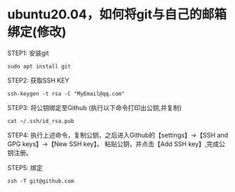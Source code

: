 # ubuntu20.04，如何将git与自己的邮箱绑定(修改)

STEP1: 安装git

    sudo apt install git

STEP2: 获取SSH KEY

    ssh-keygen -t rsa -C "MyEmail@qq.com" 

STEP3: 将公钥绑定至Github (执行以下命令打印出公钥,并复制)
    
    cat ~/.ssh/id_rsa.pub
STEP4: 执行上述命令，复制公钥，之后进入Github的【settings】->【SSH and GPG keys】->【New SSH key】。
粘贴公钥，并点击【Add SSH key】,完成公钥注册。

STEP5: 绑定

    ssh -T git@github.com
